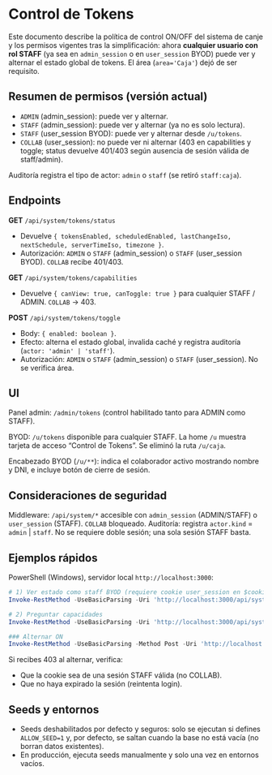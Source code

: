 # Control de Tokens

Este documento describe la política de control ON/OFF del sistema de canje y los permisos vigentes tras la simplificación: ahora **cualquier usuario con rol STAFF** (ya sea en `admin_session` o en `user_session` BYOD) puede ver y alternar el estado global de tokens. El área (`area='Caja'`) dejó de ser requisito.

## Resumen de permisos (versión actual)

- `ADMIN` (admin_session): puede ver y alternar.
- `STAFF` (admin_session): puede ver y alternar (ya no es solo lectura).
- `STAFF` (user_session BYOD): puede ver y alternar desde `/u/tokens`.
- `COLLAB` (user_session): no puede ver ni alternar (403 en capabilities y toggle; status devuelve 401/403 según ausencia de sesión válida de staff/admin).

Auditoría registra el tipo de actor: `admin` o `staff` (se retiró `staff:caja`).

## Endpoints

**GET** `/api/system/tokens/status`
- Devuelve `{ tokensEnabled, scheduledEnabled, lastChangeIso, nextSchedule, serverTimeIso, timezone }`.
- Autorización: `ADMIN` o `STAFF` (admin_session) o `STAFF` (user_session BYOD). `COLLAB` recibe 401/403.

**GET** `/api/system/tokens/capabilities`
- Devuelve `{ canView: true, canToggle: true }` para cualquier STAFF / ADMIN. `COLLAB` → 403.

**POST** `/api/system/tokens/toggle`
- Body: `{ enabled: boolean }`.
- Efecto: alterna el estado global, invalida caché y registra auditoría (`actor: 'admin' | 'staff'`).
- Autorización: `ADMIN` o `STAFF` (admin_session) o `STAFF` (user_session). No se verifica área.

## UI

Panel admin: `/admin/tokens` (control habilitado tanto para ADMIN como STAFF).

BYOD: `/u/tokens` disponible para cualquier STAFF. La home `/u` muestra tarjeta de acceso “Control de Tokens”. Se eliminó la ruta `/u/caja`.

Encabezado BYOD (`/u/**`): indica el colaborador activo mostrando nombre y DNI, e incluye botón de cierre de sesión.

## Consideraciones de seguridad

Middleware: `/api/system/*` accesible con `admin_session` (ADMIN/STAFF) o `user_session` (STAFF). `COLLAB` bloqueado.
Auditoría: registra `actor.kind` = `admin` | `staff`.
No se requiere doble sesión; una sola sesión STAFF basta.

## Ejemplos rápidos

PowerShell (Windows), servidor local `http://localhost:3000`:

```powershell
# 1) Ver estado como staff BYOD (requiere cookie user_session en $cookie)
Invoke-RestMethod -UseBasicParsing -Uri 'http://localhost:3000/api/system/tokens/status' -Headers @{ Cookie = $cookie }

# 2) Preguntar capacidades
Invoke-RestMethod -UseBasicParsing -Uri 'http://localhost:3000/api/system/tokens/capabilities' -Headers @{ Cookie = $cookie }

### Alternar ON
Invoke-RestMethod -UseBasicParsing -Method Post -Uri 'http://localhost:3000/api/system/tokens/toggle' -Headers @{ Cookie = $cookie; 'Content-Type' = 'application/json' } -Body '{"enabled":true}'
```

Si recibes 403 al alternar, verifica:
- Que la cookie sea de una sesión STAFF válida (no COLLAB).
- Que no haya expirado la sesión (reintenta login).

## Seeds y entornos

- Seeds deshabilitados por defecto y seguros: solo se ejecutan si defines `ALLOW_SEED=1` y, por defecto, se saltan cuando la base no está vacía (no borran datos existentes).
- En producción, ejecuta seeds manualmente y solo una vez en entornos vacíos.
